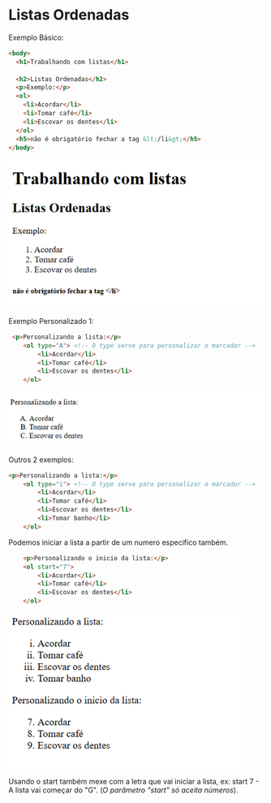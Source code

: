 # Listas Ordenadas

Exemplo Básico:

```html
<body>
  <h1>Trabalhando com listas</h1>

  <h2>Listas Ordenadas</h2>
  <p>Exemplo:</p>
  <ol>
    <li>Acordar</li>
    <li>Tomar café</li>
    <li>Escovar os dentes</li>
  </ol>
  <h5>não é obrigatório fechar a tag &lt;/li&gt;</h5>
</body>
```

![Alt text](img/listas00001.png)


Exemplo Personalizado 1:

````html
 <p>Personalizando a lista:</p>
    <ol type="A"> <!-- O type serve para personalizar o marcador -->
        <li>Acordar</li>
        <li>Tomar café</li>
        <li>Escovar os dentes</li>
    </ol>
````

![Alt text](img/perslist1.png)

Outros 2 exemplos:

````html 
<p>Personalizando a lista:</p>
    <ol type="i"> <!-- O type serve para personalizar o marcador -->
        <li>Acordar</li>
        <li>Tomar café</li>
        <li>Escovar os dentes</li>
        <li>Tomar banho</li>
    </ol>
````
Podemos iniciar a lista a partir de um numero especifico também.

````html 
    <p>Personalizando o inicio da lista:</p>
    <ol start="7">
        <li>Acordar</li>
        <li>Tomar café</li>
        <li>Escovar os dentes</li>
    </ol>
````

![Alt text](img/outraslistpersonalizados.png)

Usando o start também mexe com a letra que vai iniciar a lista, ex: start 7 - A lista vai começar do "G". (_O parâmetro "start" só aceita números_).
